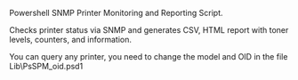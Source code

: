 Powershell SNMP Printer Monitoring and Reporting Script.

Checks printer status via SNMP and generates CSV, HTML report with toner levels, counters, and information.

You can query any printer, you need to change the model and OID in the file Lib\PsSPM_oid.psd1

